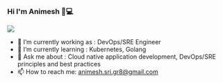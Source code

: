 ### Hi I'm Animesh 👋💻
<img src= https://github.com/animesh-sri-98/animesh-sri-98/assets/33247732/d5289dde-768c-420a-a16e-01957d4a9fd0>


- 🔭 I’m currently working as : DevOps/SRE Engineer
- 🌱 I’m currently learning : Kubernetes, Golang
- 💬 Ask me about : Cloud native application development, DevOps/SRE principles and best practices
- 📫 How to reach me: animesh.sri.gr8@gmail.com

